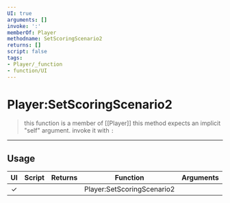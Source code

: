 ```yaml
---
UI: true
arguments: []
invoke: ':'
memberOf: Player
methodname: SetScoringScenario2
returns: []
script: false
tags:
- Player/_function
- function/UI
---
```

# Player:SetScoringScenario2
> this function is a member of [[Player]]
> this method expects an implicit "self" argument. invoke it with `:`
-----
## Usage
|  UI | Script | Returns | Function | Arguments |
|:---:|:------:|-------:|:--------:|:---------|
|✓| ||Player:SetScoringScenario2||

